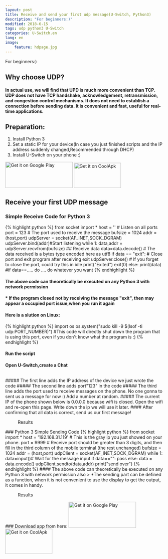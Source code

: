 ```yaml
---
layout: post
title: Receive and send your first udp message(U-Switch, Python3)
description: "For beginners:)"
modified: 2018-6-15
tags: udp python3 U-Switch
categories: U-Switch.en
lang: en
image:
    feature: hdpage.jpg
---
```


For beginners:)

## Why choose UDP?
#### In actual use, we will find that UPD is much more convenient than TCP. UDP does not have TCP handshake, acknowledgement, retransmission, and congestion control mechanisms. It does not need to establish a connection before sending data. It is convenient and fast, useful for real-time applications.
## Preparation:
1. Install Python 3
2. Set a static IP for your device(In case you just finished scripts and the IP address suddenly changed,Recommended through DHCP)
3. Install U-Switch on your phone :)

<a href='https://play.google.com/store/apps/details?id=com.typey.tool.uswitch&pcampaignid=MKT-Other-global-all-co-prtnr-py-PartBadge-Mar2515-1'><img alt='Get it on Google Play' src='https://play.google.com/intl/en_us/badges/images/generic/en_badge_web_generic.png' height="83" width="215"/></a>
<a href='https://www.coolapk.com/apk/188229'><img alt='Get it on CoolApk' src='{{ site.url }}/images/coolan.png' height="80" width="150"/></a>

<script async src="//pagead2.googlesyndication.com/pagead/js/adsbygoogle.js"></script>
<script>
     (adsbygoogle = window.adsbygoogle || []).push({
          google_ad_client: "ca-pub-4098168680602409",
          enable_page_level_ads: true
     });
</script>

## Receive your first UDP message
### Simple Receive Code for Python 3

{% highlight python %}
from socket import * 
host = '' # Listen on all ports
port = 123 # The port used to receive the message
bufsize = 1024 
addr = (host,port)
udpServer = socket(AF_INET,SOCK_DGRAM)
udpServer.bind(addr)#Start listening
while 1:
    data,addr = udpServer.recvfrom(bufsize) ## Receive data
	data=data.decode() # The data received is a bytes type encoded here as utf8
    if data == "exit": # Close port and exit program after receiving exit
        udpServer.close() # If you forget to close the port, could try this in idle
		print("Exited")
        exit(0) 
    else:
        print(data)
        #if data==..... do .... do whatever you want 
{% endhighlight %}

#### The above code can theoretically be executed on any Python 3 with network permission
#### * If the program closed not by receiving the message "exit", then may appear a occupied port issue,when you run it again
#### Here is a slution on Linux:
{% highlight python %}
import os
os.system("sudo kill -9 $(lsof -ti udp:PORT_NUMBER)")
#This code will directly shut down the program that is using this port, even if you don't know what the program is :)
{% endhighlight %}
#### Run the script
#### Open U-Switch,create a Chat
<figure class="half center">
	<a href="{{ site.url }}/images/p1_u_cn/Screenshot_20180607-234249.jpg"> <img src="{{ site.url }}/images/p1_u_cn/Screenshot_20180607-234249.jpg" alt=""></a>
</figure>
##### The first line adds the IP address of the device we just wrote the code
##### The second line adds port"123" in the code
##### The third line adds the port used to receive messages on the phone. No one gonna to sent us a message for now :) Add a number at random.
##### The current IP of the phone shown below is 0.0.0.0 because wifi is closed. Open the wifi and re-open this page. Write down the ip we will use it later.
#### After confirming that all data is correct, send us our first message!
<figure class="half center">
	<a href="{{ site.url }}/images/p1_u_cn/01.jpg"> <img src="{{ site.url }}/images/p1_u_cn/01.jpg" alt=""></a>
	<figcaption>Results</figcaption>
</figure>
### Python 3 Simple Sending Code
{% highlight python %}
from socket import *
host  = '192.168.31.119' # This is the gray ip you just showed on your phone.
port = 9999 # Receive port should be greater than 3 digits, and then fill in the third column of the mobile terminal (the rest unchanged)
bufsize = 1024
addr = (host,port)
udpClient = socket(AF_INET,SOCK_DGRAM)
while 1:
	data=input()# Wait for the message input
	if data=="":
		pass
	else:
		data = data.encode()
		udpClient.sendto(data,addr)
		print("send over")
{% endhighlight %}
#### The above code can theoretically be executed on any Python 3 with network permission also
> *The sending part can be defined as a function, when it is not convenient to use the display to get the output, it comes in handy.
<figure class="half center">
	<a href="{{ site.url }}/images/p1_u_cn/02.jpg"> <img src="{{ site.url }}/images/p1_u_cn/02.jpg" alt=""></a>
	<figcaption>Results</figcaption>
</figure>
### Download app from here:
<a href='https://play.google.com/store/apps/details?id=com.typey.tool.uswitch&pcampaignid=MKT-Other-global-all-co-prtnr-py-PartBadge-Mar2515-1'><img alt='Get it on Google Play' src='https://play.google.com/intl/en_us/badges/images/generic/en_badge_web_generic.png' height="83" width="215"/></a>
<a href='https://www.coolapk.com/apk/188229'><img alt='Get it on CoolApk' src='{{ site.url }}/images/coolan.png' height="80" width="150"/></a>